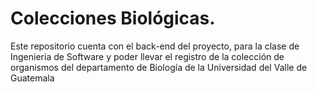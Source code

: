 # Colecciones Biológicas.
Este repositorio cuenta con el back-end del proyecto, para la clase de Ingenieria de Software y poder llevar el registro de la colección de organismos del departamento de Biología de la Universidad del Valle de Guatemala 
